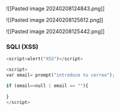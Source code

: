![[Pasted image 20240208124843.png]]


![[Pasted image 20240208125612.png]]


![[Pasted image 20240208125442.png]]


### SQLI (XSS)

```python
<script>alert("XSS")</script>
```

```python
<script>
var email= prompt("introduce tu correo");

if (email==null | email == ""){
							   
}
</script>
```
